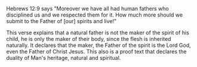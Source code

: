 Hebrews 12:9 says "Moreover we have all had human fathers who disciplined us and we respected them for it. How much more should we submit to the Father of [our] spirits and live!"

This verse explains that a natural father is not the maker of the spirit of his child, he is only the maker of their body, since the flesh is inherited naturally. It declares that the maker, the Father of the spirit is the Lord God, even the Father of Christ Jesus. This also is a proof text that declares the duality of Man's heritage, natural and spiritual.